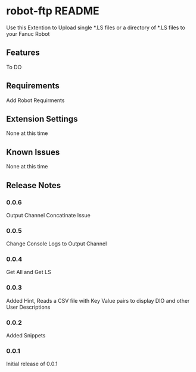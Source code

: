 # robot-ftp README

Use this Extention to Upload single *.LS files or a directory of *.LS files to your Fanuc Robot

## Features

To DO

## Requirements

Add Robot Requirments 

## Extension Settings

None at this time

## Known Issues

None at this time

## Release Notes

### 0.0.6

Output Channel Concatinate Issue

### 0.0.5

Change Console Logs to Output Channel

### 0.0.4

Get All and Get LS

### 0.0.3

Added Hint, Reads a CSV file with Key Value pairs to display DIO and other User Descriptions

### 0.0.2

Added Snippets

### 0.0.1

Initial release of 0.0.1


